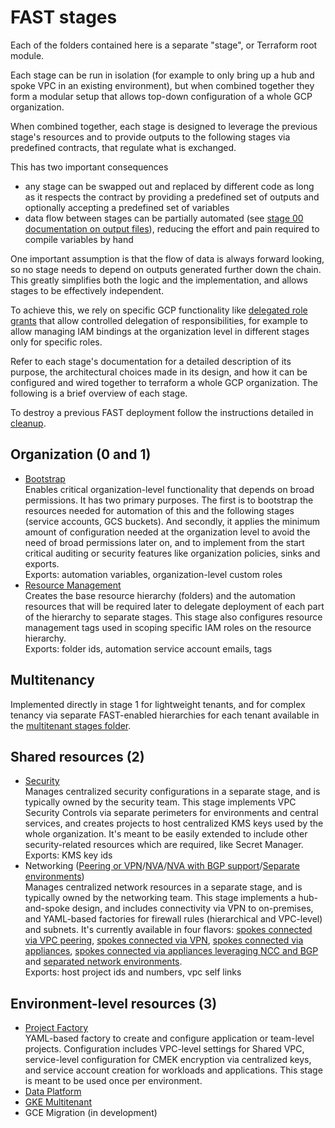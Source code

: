 # FAST stages

Each of the folders contained here is a separate "stage", or Terraform root module.

Each stage can be run in isolation (for example to only bring up a hub and spoke VPC in an existing environment), but when combined together they form a modular setup that allows top-down configuration of a whole GCP organization.

When combined together, each stage is designed to leverage the previous stage's resources and to provide outputs to the following stages via predefined contracts, that regulate what is exchanged.

This has two important consequences

- any stage can be swapped out and replaced by different code as long as it respects the contract by providing a predefined set of outputs and optionally accepting a predefined set of variables
- data flow between stages can be partially automated (see [stage 00 documentation on output files](./0-bootstrap/README.md#output-files-and-cross-stage-variables)), reducing the effort and pain required to compile variables by hand

One important assumption is that the flow of data is always forward looking, so no stage needs to depend on outputs generated further down the chain. This greatly simplifies both the logic and the implementation, and allows stages to be effectively independent.

To achieve this, we rely on specific GCP functionality like [delegated role grants](https://medium.com/google-cloud/managing-gcp-service-usage-through-delegated-role-grants-a843610f2226) that allow controlled delegation of responsibilities, for example to allow managing IAM bindings at the organization level in different stages only for specific roles.

Refer to each stage's documentation for a detailed description of its purpose, the architectural choices made in its design, and how it can be configured and wired together to terraform a whole GCP organization. The following is a brief overview of each stage.

To destroy a previous FAST deployment follow the instructions detailed in [cleanup](CLEANUP.md).

## Organization (0 and 1)

- [Bootstrap](0-bootstrap/README.md)  
  Enables critical organization-level functionality that depends on broad permissions. It has two primary purposes. The first is to bootstrap the resources needed for automation of this and the following stages (service accounts, GCS buckets). And secondly, it applies the minimum amount of configuration needed at the organization level to avoid the need of broad permissions later on, and to implement from the start critical auditing or security features like organization policies, sinks and exports.\
  Exports: automation variables, organization-level custom roles
- [Resource Management](1-resman/README.md)  
  Creates the base resource hierarchy (folders) and the automation resources that will be required later to delegate deployment of each part of the hierarchy to separate stages. This stage also configures resource management tags used in scoping specific IAM roles on the resource hierarchy.\
  Exports: folder ids, automation service account emails, tags

## Multitenancy

Implemented directly in stage 1 for lightweight tenants, and for complex tenancy via separate FAST-enabled  hierarchies for each tenant available in the [multitenant stages folder](../stages-multitenant/).

## Shared resources (2)

- [Security](2-security/README.md)  
  Manages centralized security configurations in a separate stage, and is typically owned by the security team. This stage implements VPC Security Controls via separate perimeters for environments and central services, and creates projects to host centralized KMS keys used by the whole organization. It's meant to be easily extended to include other security-related resources which are required, like Secret Manager.\
  Exports: KMS key ids
- Networking ([Peering or VPN](2-networking-a-simple/README.md)/[NVA](2-networking-c-nva/README.md)/[NVA with BGP support](2-networking-e-nva-bgp/README.md)/[Separate environments](2-networking-d-separate-envs/README.md))  
  Manages centralized network resources in a separate stage, and is typically owned by the networking team. This stage implements a hub-and-spoke design, and includes connectivity via VPN to on-premises, and YAML-based factories for firewall rules (hierarchical and VPC-level) and subnets. It's currently available in four flavors: [spokes connected via VPC peering](2-networking-a-peering/README.md), [spokes connected via VPN](2-networking-b-vpn/README.md), [spokes connected via appliances](2-networking-c-nva/README.md), [spokes connected via appliances leveraging NCC and BGP](2-networking-e-nva-bgp/README.md) and [separated network environments](2-networking-d-separate-envs/README.md).\
  Exports: host project ids and numbers, vpc self links

## Environment-level resources (3)

- [Project Factory](3-project-factory/dev/)  
  YAML-based factory to create and configure application or team-level projects. Configuration includes VPC-level settings for Shared VPC, service-level configuration for CMEK encryption via centralized keys, and service account creation for workloads and applications. This stage is meant to be used once per environment.
- [Data Platform](3-data-platform/dev/)
- [GKE Multitenant](3-gke-multitenant/dev/)
- GCE Migration (in development)
